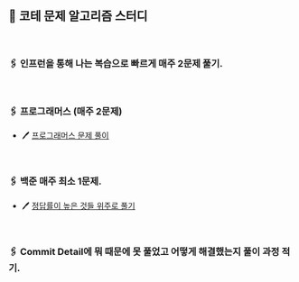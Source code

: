 ## 🐬 코테 문제 알고리즘 스터디 <br>

<br>

### 🖇️ 인프런을 통해 나는 복습으로 빠르게 매주 2문제 풀기.
<br>

### 🖇️ 프로그래머스 (매주 2문제)
- 🖊️ [프로그래머스 문제 풀이](https://school.programmers.co.kr/learn/challenges?order=recent&statuses=unsolved%2Csolved&levels=1%2C2%2C3%2C4&languages=java&partIds=56388%2C56389%2C58464%2C37527%2C31236%2C25448%2C21366%2C20069%2C17214%2C12286%2C9317%2C22586%2C18498%2C17931%2C300%2C301%2C17615%2C6174%2C18952%2C21163%2C23708%2C6173%2C22941%2C49441%2C49442%2C44139%2C33882)

<br>

### 🖇️ 백준 매주 최소 1문제.
- 🖊️ [정답률이 높은 것들 위주로 풀기](https://github.com/tony9402/baekjoon/tree/main/data_structure)

<br>

### 🖇️ Commit Detail에 뭐 때문에 못 풀었고 어떻게 해결했는지 풀이 과정 적기.

